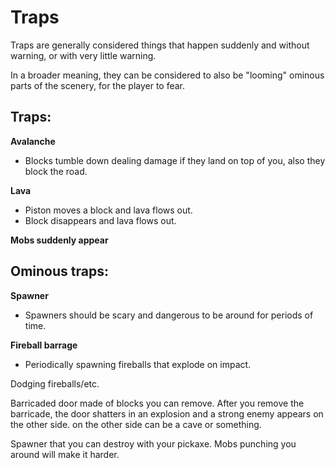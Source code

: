 # Traps
Traps are generally considered things that happen suddenly and without warning, or with very little warning.

In a broader meaning, they can be considered to also be "looming" ominous parts of the scenery, for the player to fear.

## Traps:

**Avalanche**
- Blocks tumble down dealing damage if they land on top of you, also they block the road.

**Lava**
- Piston moves a block and lava flows out.
- Block disappears and lava flows out.

**Mobs suddenly appear**

## Ominous traps:

**Spawner**
- Spawners should be scary and dangerous to be around for periods of time.

**Fireball barrage**
- Periodically spawning fireballs that explode on impact.


Dodging fireballs/etc.

Barricaded door made of blocks you can remove. After you remove the barricade, the door shatters in an explosion and a strong enemy appears on the other side.
on the other side can be a cave or something.

Spawner that you can destroy with your pickaxe. Mobs punching you around will make it harder.
